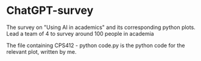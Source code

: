 # ChatGPT-survey
The survey on "Using AI in academics" and its corresponding python plots.
Lead a team of 4 to survey around 100 people in academia

The file containing CPS412 - python code.py is the python code for the relevant plot, written by me.
